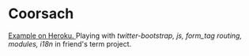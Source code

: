 # Coorsach

[Example on Heroku. ](https://protected-tundra-9177.herokuapp.com/)
Playing with *twitter-bootstrap, js, form_tag routing, modules, i18n* in friend's term project.